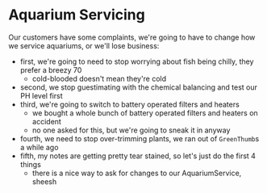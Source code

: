 # Aquarium Servicing

Our customers have some complaints,
we're going to have to change how we service aquariums, or we'll lose business:

* first, we're going to need to stop worrying about fish being chilly, they prefer a breezy 70
  * cold-blooded doesn't mean they're cold
* second, we stop guestimating with the chemical balancing and test our PH level first
* third, we're going to switch to battery operated filters and heaters
  * we bought a whole bunch of battery operated filters and heaters on accident
  * no one asked for this, but we're going to sneak it in anyway
* fourth, we need to stop over-trimming plants, we ran out of `GreenThumb`s a while ago
* fifth, my notes are getting pretty tear stained, so let's just do the first 4 things
  * there is a nice way to ask for changes to our AquariumService, sheesh